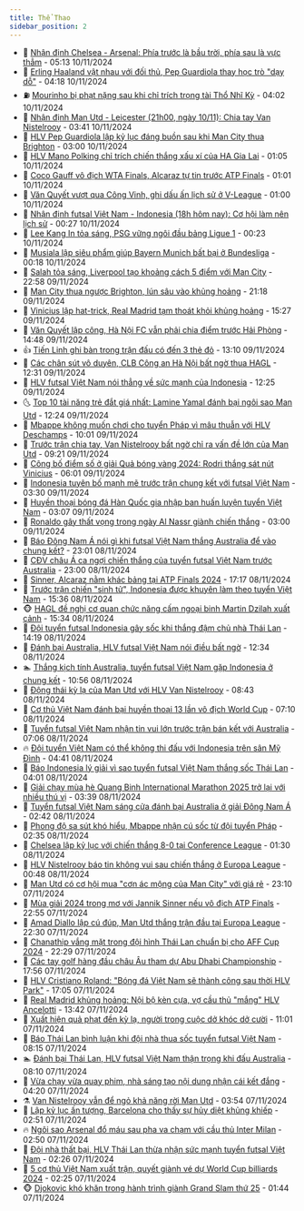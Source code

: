 ```yaml
---
title: Thể Thao
sidebar_position: 2
---
```


<!-- dantri-the-thao:START -->
- 🎡 [Nhận định Chelsea - Arsenal: Phía trước là bầu trời, phía sau là vực thẳm](https://dantri.com.vn/the-thao/nhan-dinh-chelsea-arsenal-phia-truoc-la-bau-troi-phia-sau-la-vuc-tham-20241110121324743.htm) - 05:13 10/11/2024
- 💯 [Erling Haaland vật nhau với đối thủ, Pep Guardiola thay học trò &quot;dạy dỗ&quot;](https://dantri.com.vn/the-thao/erling-haaland-vat-nhau-voi-doi-thu-pep-guardiola-thay-hoc-tro-day-do-20241110091851135.htm) - 04:18 10/11/2024
- ⛽️ [Mourinho bị phạt nặng sau khi chỉ trích trọng tài Thổ Nhĩ Kỳ](https://dantri.com.vn/the-thao/mourinho-bi-phat-nang-sau-khi-chi-trich-trong-tai-tho-nhi-ky-20241110110226130.htm) - 04:02 10/11/2024
- 💃 [Nhận định Man Utd - Leicester &lpar;21h00, ngày 10/11&rpar;: Chia tay Van Nistelrooy](https://dantri.com.vn/the-thao/nhan-dinh-man-utd-leicester-21h00-ngay-1011-chia-tay-van-nistelrooy-20241110104032925.htm) - 03:41 10/11/2024
- 🌈 [HLV Pep Guardiola lập kỷ lục đáng buồn sau khi Man City thua Brighton](https://dantri.com.vn/the-thao/hlv-pep-guardiola-lap-ky-luc-dang-buon-sau-khi-man-city-thua-brighton-20241110082837513.htm) - 03:00 10/11/2024
- 🦅 [HLV Mano Polking chỉ trích chiến thắng xấu xí của HA Gia Lai](https://dantri.com.vn/the-thao/hlv-mano-polking-chi-trich-chien-thang-xau-xi-cua-ha-gia-lai-20241110075643944.htm) - 01:05 10/11/2024
- 🌝 [Coco Gauff vô địch WTA Finals, Alcaraz tự tin trước ATP Finals](https://dantri.com.vn/the-thao/coco-gauff-vo-dich-wta-finals-alcaraz-tu-tin-truoc-atp-finals-20241110075931196.htm) - 01:01 10/11/2024
- 🚀 [Văn Quyết vượt qua Công Vinh, ghi dấu ấn lịch sử ở V-League](https://dantri.com.vn/the-thao/van-quyet-vuot-qua-cong-vinh-ghi-dau-an-lich-su-o-v-league-20241110082448202.htm) - 01:00 10/11/2024
- 🎉 [Nhận định futsal Việt Nam - Indonesia &lpar;18h hôm nay&rpar;: Cơ hội làm nên lịch sử](https://dantri.com.vn/the-thao/nhan-dinh-futsal-viet-nam-indonesia-18h-hom-nay-co-hoi-lam-nen-lich-su-20241109222023835.htm) - 00:27 10/11/2024
- 📝 [Lee Kang In tỏa sáng, PSG vững ngôi đầu bảng Ligue 1](https://dantri.com.vn/the-thao/lee-kang-in-toa-sang-psg-vung-ngoi-dau-bang-ligue-1-20241110071800676.htm) - 00:23 10/11/2024
- 🦄 [Musiala lập siêu phẩm giúp Bayern Munich bất bại ở Bundesliga](https://dantri.com.vn/the-thao/musiala-lap-sieu-pham-giup-bayern-munich-bat-bai-o-bundesliga-20241110014613919.htm) - 00:18 10/11/2024
- 🎉 [Salah tỏa sáng, Liverpool tạo khoảng cách 5 điểm với Man City](https://dantri.com.vn/the-thao/salah-toa-sang-liverpool-tao-khoang-cach-5-diem-voi-man-city-20241110055837424.htm) - 22:58 09/11/2024
- 💼 [Man City thua ngược Brighton, lún sâu vào khủng hoảng](https://dantri.com.vn/the-thao/man-city-thua-nguoc-brighton-lun-sau-vao-khung-hoang-20241110041752139.htm) - 21:18 09/11/2024
- 🤡 [Vinicius lập hat-trick, Real Madrid tạm thoát khỏi khủng hoảng](https://dantri.com.vn/the-thao/vinicius-lap-hat-trick-real-madrid-tam-thoat-khoi-khung-hoang-20241109222728484.htm) - 15:27 09/11/2024
- 🦆 [Văn Quyết lập công, Hà Nội FC vẫn phải chia điểm trước Hải Phòng](https://dantri.com.vn/the-thao/van-quyet-lap-cong-ha-noi-fc-van-phai-chia-diem-truoc-hai-phong-20241109213459250.htm) - 14:48 09/11/2024
- 👍 [Tiến Linh ghi bàn trong trận đấu có đến 3 thẻ đỏ](https://dantri.com.vn/the-thao/tien-linh-ghi-ban-trong-tran-dau-co-den-3-the-do-20241109200523216.htm) - 13:10 09/11/2024
- 💼 [Các chân sút vô duyên, CLB Công an Hà Nội bất ngờ thua HAGL](https://dantri.com.vn/the-thao/cac-chan-sut-vo-duyen-clb-cong-an-ha-noi-bat-ngo-thua-hagl-20241109192716725.htm) - 12:31 09/11/2024
- 🦒 [HLV futsal Việt Nam nói thẳng về sức mạnh của Indonesia](https://dantri.com.vn/the-thao/hlv-futsal-viet-nam-noi-thang-ve-suc-manh-cua-indonesia-20241109180346501.htm) - 12:25 09/11/2024
- 🌜 [Top 10 tài năng trẻ đắt giá nhất: Lamine Yamal đánh bại ngôi sao Man Utd](https://dantri.com.vn/the-thao/top-10-tai-nang-tre-dat-gia-nhat-lamine-yamal-danh-bai-ngoi-sao-man-utd-20241109192432943.htm) - 12:24 09/11/2024
- 🦆 [Mbappe không muốn chơi cho tuyển Pháp vì mâu thuẫn với HLV Deschamps](https://dantri.com.vn/the-thao/mbappe-khong-muon-choi-cho-tuyen-phap-vi-mau-thuan-voi-hlv-deschamps-20241109140311621.htm) - 10:01 09/11/2024
- 💪 [Trước trận chia tay, Van Nistelrooy bất ngờ chỉ ra vấn đề lớn của Man Utd](https://dantri.com.vn/the-thao/truoc-tran-chia-tay-van-nistelrooy-bat-ngo-chi-ra-van-de-lon-cua-man-utd-20241109162144898.htm) - 09:21 09/11/2024
- 🧠 [Công bố điểm số ở giải Quả bóng vàng 2024: Rodri thắng sát nút Vinicius](https://dantri.com.vn/the-thao/cong-bo-diem-so-o-giai-qua-bong-vang-2024-rodri-thang-sat-nut-vinicius-20241109125058662.htm) - 06:01 09/11/2024
- 🦄 [Indonesia tuyên bố mạnh mẽ trước trận chung kết với futsal Việt Nam](https://dantri.com.vn/the-thao/indonesia-tuyen-bo-manh-me-truoc-tran-chung-ket-voi-futsal-viet-nam-20241109095804489.htm) - 03:30 09/11/2024
- 🥸 [Huyền thoại bóng đá Hàn Quốc gia nhập ban huấn luyện tuyển Việt Nam](https://dantri.com.vn/the-thao/huyen-thoai-bong-da-han-quoc-gia-nhap-ban-huan-luyen-tuyen-viet-nam-20241109100821361.htm) - 03:07 09/11/2024
- 🤠 [Ronaldo gây thất vọng trong ngày Al Nassr giành chiến thắng](https://dantri.com.vn/the-thao/ronaldo-gay-that-vong-trong-ngay-al-nassr-gianh-chien-thang-20241109105534692.htm) - 03:00 09/11/2024
- 👺 [Báo Đông Nam Á nói gì khi futsal Việt Nam thắng Australia để vào chung kết?](https://dantri.com.vn/the-thao/bao-dong-nam-a-noi-gi-khi-futsal-viet-nam-thang-australia-de-vao-chung-ket-20241109002003655.htm) - 23:01 08/11/2024
- 📝 [CĐV châu Á ca ngợi chiến thắng của tuyển futsal Việt Nam trước Australia](https://dantri.com.vn/the-thao/cdv-chau-a-ca-ngoi-chien-thang-cua-tuyen-futsal-viet-nam-truoc-australia-20241108205524805.htm) - 23:00 08/11/2024
- 🦆 [Sinner, Alcaraz nằm khác bảng tại ATP Finals 2024](https://dantri.com.vn/the-thao/sinner-alcaraz-nam-khac-bang-tai-atp-finals-2024-20241108171634566.htm) - 17:17 08/11/2024
- 🥳 [Trước trận chiến &quot;sinh tử&quot;, Indonesia được khuyên làm theo tuyển Việt Nam](https://dantri.com.vn/the-thao/truoc-tran-chien-sinh-tu-indonesia-duoc-khuyen-lam-theo-tuyen-viet-nam-20241108183405452.htm) - 15:36 08/11/2024
- 🐵 [HAGL đề nghị cơ quan chức năng cấm ngoại binh Martin Dzilah xuất cảnh](https://dantri.com.vn/the-thao/hagl-de-nghi-co-quan-chuc-nang-cam-ngoai-binh-martin-dzilah-xuat-canh-20241108215635353.htm) - 15:34 08/11/2024
- 🤩 [Đội tuyển futsal Indonesia gây sốc khi thắng đậm chủ nhà Thái Lan](https://dantri.com.vn/the-thao/doi-tuyen-futsal-indonesia-gay-soc-khi-thang-dam-chu-nha-thai-lan-20241108210337296.htm) - 14:19 08/11/2024
- 🤠 [Đánh bại Australia, HLV futsal Việt Nam nói điều bất ngờ](https://dantri.com.vn/the-thao/danh-bai-australia-hlv-futsal-viet-nam-noi-dieu-bat-ngo-20241108193354722.htm) - 12:34 08/11/2024
- 🏊 [Thắng kịch tính Australia, tuyển futsal Việt Nam gặp Indonesia ở chung kết](https://dantri.com.vn/the-thao/thang-kich-tinh-australia-tuyen-futsal-viet-nam-gap-indonesia-o-chung-ket-20241108175421733.htm) - 10:56 08/11/2024
- 🗽 [Động thái kỳ lạ của Man Utd với HLV Van Nistelrooy](https://dantri.com.vn/the-thao/dong-thai-ky-la-cua-man-utd-voi-hlv-van-nistelrooy-20241108154337312.htm) - 08:43 08/11/2024
- 🚀 [Cơ thủ Việt Nam đánh bại huyền thoại 13 lần vô địch World Cup](https://dantri.com.vn/the-thao/co-thu-viet-nam-danh-bai-huyen-thoai-13-lan-vo-dich-world-cup-20241108134928150.htm) - 07:10 08/11/2024
- 🎉 [Tuyển futsal Việt Nam nhận tin vui lớn trước trận bán kết với Australia](https://dantri.com.vn/the-thao/tuyen-futsal-viet-nam-nhan-tin-vui-lon-truoc-tran-ban-ket-voi-australia-20241108123105998.htm) - 07:06 08/11/2024
- 🔥 [Đội tuyển Việt Nam có thể không thi đấu với Indonesia trên sân Mỹ Đình](https://dantri.com.vn/the-thao/doi-tuyen-viet-nam-co-the-khong-thi-dau-voi-indonesia-tren-san-my-dinh-20241108113854909.htm) - 04:41 08/11/2024
- 🎉 [Báo Indonesia lý giải vì sao tuyển futsal Việt Nam thắng sốc Thái Lan](https://dantri.com.vn/the-thao/bao-indonesia-ly-giai-vi-sao-tuyen-futsal-viet-nam-thang-soc-thai-lan-20241108105105220.htm) - 04:01 08/11/2024
- 🎡 [Giải chạy mùa hè Quang Binh International Marathon 2025 trở lại với nhiều thú vị](https://dantri.com.vn/the-thao/giai-chay-mua-he-quang-binh-international-marathon-2025-tro-lai-voi-nhieu-thu-vi-20241108102102817.htm) - 03:39 08/11/2024
- 🐻 [Tuyển futsal Việt Nam sáng cửa đánh bại Australia ở giải Đông Nam Á](https://dantri.com.vn/the-thao/tuyen-futsal-viet-nam-sang-cua-danh-bai-australia-o-giai-dong-nam-a-20241108083938820.htm) - 02:42 08/11/2024
- 🌊 [Phong độ sa sút khó hiểu, Mbappe nhận cú sốc từ đội tuyển Pháp](https://dantri.com.vn/the-thao/phong-do-sa-sut-kho-hieu-mbappe-nhan-cu-soc-tu-doi-tuyen-phap-20241108075625005.htm) - 02:35 08/11/2024
- 💃 [Chelsea lập kỷ lục với chiến thắng 8-0 tại Conference League](https://dantri.com.vn/the-thao/chelsea-lap-ky-luc-voi-chien-thang-8-0-tai-conference-league-20241108083418214.htm) - 01:30 08/11/2024
- 🤔 [HLV Nistelrooy báo tin không vui sau chiến thắng ở Europa League](https://dantri.com.vn/the-thao/hlv-nistelrooy-bao-tin-khong-vui-sau-chien-thang-o-europa-league-20241108074410447.htm) - 00:48 08/11/2024
- 🤭 [Man Utd có cơ hội mua &quot;cơn ác mộng của Man City&quot; với giá rẻ](https://dantri.com.vn/the-thao/man-utd-co-co-hoi-mua-con-ac-mong-cua-man-city-voi-gia-re-20241107212106259.htm) - 23:10 07/11/2024
- 👹 [Mùa giải 2024 trong mơ với Jannik Sinner nếu vô địch ATP Finals](https://dantri.com.vn/the-thao/mua-giai-2024-trong-mo-voi-jannik-sinner-neu-vo-dich-atp-finals-20241107201702071.htm) - 22:55 07/11/2024
- 🗽 [Amad Diallo lập cú đúp, Man Utd thắng trận đầu tại Europa League](https://dantri.com.vn/the-thao/amad-diallo-lap-cu-dup-man-utd-thang-tran-dau-tai-europa-league-20241108052836569.htm) - 22:30 07/11/2024
- 🥳 [Chanathip vắng mặt trong đội hình Thái Lan chuẩn bị cho AFF Cup 2024](https://dantri.com.vn/the-thao/chanathip-vang-mat-trong-doi-hinh-thai-lan-chuan-bi-cho-aff-cup-2024-20241107224731550.htm) - 22:29 07/11/2024
- 💃 [Các tay golf hàng đầu châu Âu tham dự Abu Dhabi Championship](https://dantri.com.vn/the-thao/cac-tay-golf-hang-dau-chau-au-tham-du-abu-dhabi-championship-20241107143019708.htm) - 17:56 07/11/2024
- 🧰 [HLV Cristiano Roland: &quot;Bóng đá Việt Nam sẽ thành công sau thời HLV Park&quot;](https://dantri.com.vn/the-thao/hlv-cristiano-roland-bong-da-viet-nam-se-thanh-cong-sau-thoi-hlv-park-20241107225906677.htm) - 17:05 07/11/2024
- 💪 [Real Madrid khủng hoảng: Nội bộ kèn cựa, vợ cầu thủ &quot;mắng&quot; HLV Ancelotti](https://dantri.com.vn/the-thao/real-madrid-khung-hoang-noi-bo-ken-cua-vo-cau-thu-mang-hlv-ancelotti-20241107194329665.htm) - 13:42 07/11/2024
- 🚀 [Xuất hiện quả phạt đền kỳ lạ, người trong cuộc dở khóc dở cười](https://dantri.com.vn/the-thao/xuat-hien-qua-phat-den-ky-la-nguoi-trong-cuoc-do-khoc-do-cuoi-20241107154856011.htm) - 11:01 07/11/2024
- 🤠 [Báo Thái Lan bình luận khi đội nhà thua sốc tuyển futsal Việt Nam](https://dantri.com.vn/the-thao/bao-thai-lan-binh-luan-khi-doi-nha-thua-soc-tuyen-futsal-viet-nam-20241107135758613.htm) - 08:15 07/11/2024
- 🏊 [Đánh bại Thái Lan, HLV futsal Việt Nam thận trọng khi đấu Australia](https://dantri.com.vn/the-thao/danh-bai-thai-lan-hlv-futsal-viet-nam-than-trong-khi-dau-australia-20241107151209096.htm) - 08:10 07/11/2024
- 🦄 [Vừa chạy vừa quay phim, nhà sáng tạo nội dung nhận cái kết đắng](https://dantri.com.vn/the-thao/vua-chay-vua-quay-phim-nha-sang-tao-noi-dung-nhan-cai-ket-dang-20241107112045971.htm) - 04:20 07/11/2024
- ⚗️ [Van Nistelrooy vẫn để ngỏ khả năng rời Man Utd](https://dantri.com.vn/the-thao/van-nistelrooy-van-de-ngo-kha-nang-roi-man-utd-20241107104615425.htm) - 03:54 07/11/2024
- 🥷 [Lập kỷ lục ấn tượng, Barcelona cho thấy sự hủy diệt khủng khiếp](https://dantri.com.vn/the-thao/lap-ky-luc-an-tuong-barcelona-cho-thay-su-huy-diet-khung-khiep-20241107095117930.htm) - 02:51 07/11/2024
- 🔥 [Ngôi sao Arsenal đổ máu sau pha va chạm với cầu thủ Inter Milan](https://dantri.com.vn/the-thao/ngoi-sao-arsenal-do-mau-sau-pha-va-cham-voi-cau-thu-inter-milan-20241107094359402.htm) - 02:50 07/11/2024
- 🦅 [Đội nhà thất bại, HLV Thái Lan thừa nhận sức mạnh tuyển futsal Việt Nam](https://dantri.com.vn/the-thao/doi-nha-that-bai-hlv-thai-lan-thua-nhan-suc-manh-tuyen-futsal-viet-nam-20241107091406197.htm) - 02:26 07/11/2024
- 🌝 [5 cơ thủ Việt Nam xuất trận, quyết giành vé dự World Cup billiards 2024](https://dantri.com.vn/the-thao/5-co-thu-viet-nam-xuat-tran-quyet-gianh-ve-du-world-cup-billiards-2024-20241107103507493.htm) - 02:25 07/11/2024
- 🐵 [Djokovic khó khăn trong hành trình giành Grand Slam thứ 25](https://dantri.com.vn/the-thao/djokovic-kho-khan-trong-hanh-trinh-gianh-grand-slam-thu-25-20241107083939670.htm) - 01:44 07/11/2024<!-- dantri-the-thao:END -->

